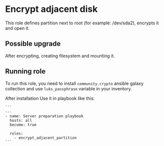 # Encrypt adjacent disk

This role defines partition next to root (for example: /dev/sda2), encrypts it and open it.

## Possible upgrade

After encrypting, creating filesystem and mounting it.

## Running role

To run this role, you need to install `community.crypto` ansible galaxy collection and use `luks_passphrase` variable in your inventory.

After installation Use it in playbook like this:

    ```
    ---
    - name: Server preparation playbook
      hosts: all
      become: true

      roles:
        - encrypt_adjacent_partition
    ```
